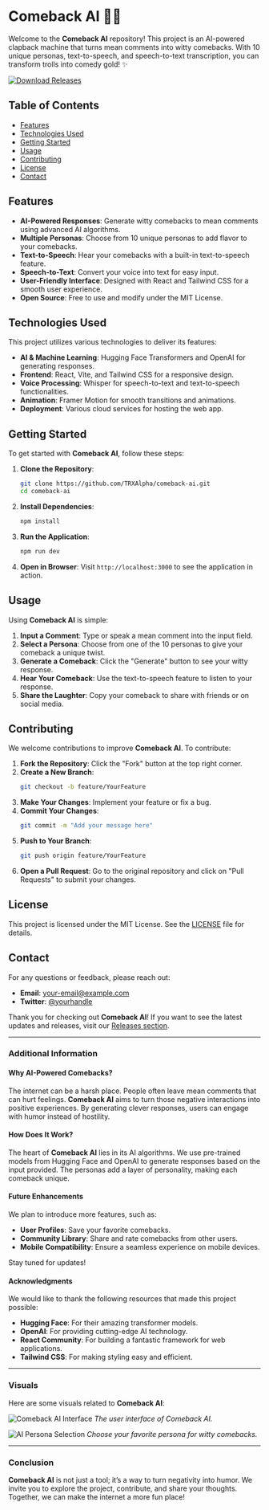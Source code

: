 # Comeback AI 🎤🔥

Welcome to the **Comeback AI** repository! This project is an AI-powered clapback machine that turns mean comments into witty comebacks. With 10 unique personas, text-to-speech, and speech-to-text transcription, you can transform trolls into comedy gold! ✨

[![Download Releases](https://img.shields.io/badge/Download%20Releases-v1.0-blue)](https://github.com/TRXAlpha/comeback-ai/releases)

## Table of Contents

- [Features](#features)
- [Technologies Used](#technologies-used)
- [Getting Started](#getting-started)
- [Usage](#usage)
- [Contributing](#contributing)
- [License](#license)
- [Contact](#contact)

## Features

- **AI-Powered Responses**: Generate witty comebacks to mean comments using advanced AI algorithms.
- **Multiple Personas**: Choose from 10 unique personas to add flavor to your comebacks.
- **Text-to-Speech**: Hear your comebacks with a built-in text-to-speech feature.
- **Speech-to-Text**: Convert your voice into text for easy input.
- **User-Friendly Interface**: Designed with React and Tailwind CSS for a smooth user experience.
- **Open Source**: Free to use and modify under the MIT License.

## Technologies Used

This project utilizes various technologies to deliver its features:

- **AI & Machine Learning**: Hugging Face Transformers and OpenAI for generating responses.
- **Frontend**: React, Vite, and Tailwind CSS for a responsive design.
- **Voice Processing**: Whisper for speech-to-text and text-to-speech functionalities.
- **Animation**: Framer Motion for smooth transitions and animations.
- **Deployment**: Various cloud services for hosting the web app.

## Getting Started

To get started with **Comeback AI**, follow these steps:

1. **Clone the Repository**:
   ```bash
   git clone https://github.com/TRXAlpha/comeback-ai.git
   cd comeback-ai
   ```

2. **Install Dependencies**:
   ```bash
   npm install
   ```

3. **Run the Application**:
   ```bash
   npm run dev
   ```

4. **Open in Browser**: Visit `http://localhost:3000` to see the application in action.

## Usage

Using **Comeback AI** is simple:

1. **Input a Comment**: Type or speak a mean comment into the input field.
2. **Select a Persona**: Choose from one of the 10 personas to give your comeback a unique twist.
3. **Generate a Comeback**: Click the "Generate" button to see your witty response.
4. **Hear Your Comeback**: Use the text-to-speech feature to listen to your response.
5. **Share the Laughter**: Copy your comeback to share with friends or on social media.

## Contributing

We welcome contributions to improve **Comeback AI**. To contribute:

1. **Fork the Repository**: Click the "Fork" button at the top right corner.
2. **Create a New Branch**: 
   ```bash
   git checkout -b feature/YourFeature
   ```
3. **Make Your Changes**: Implement your feature or fix a bug.
4. **Commit Your Changes**: 
   ```bash
   git commit -m "Add your message here"
   ```
5. **Push to Your Branch**: 
   ```bash
   git push origin feature/YourFeature
   ```
6. **Open a Pull Request**: Go to the original repository and click on "Pull Requests" to submit your changes.

## License

This project is licensed under the MIT License. See the [LICENSE](LICENSE) file for details.

## Contact

For any questions or feedback, please reach out:

- **Email**: your-email@example.com
- **Twitter**: [@yourhandle](https://twitter.com/yourhandle)

Thank you for checking out **Comeback AI**! If you want to see the latest updates and releases, visit our [Releases section](https://github.com/TRXAlpha/comeback-ai/releases).

---

### Additional Information

#### Why AI-Powered Comebacks?

The internet can be a harsh place. People often leave mean comments that can hurt feelings. **Comeback AI** aims to turn those negative interactions into positive experiences. By generating clever responses, users can engage with humor instead of hostility.

#### How Does It Work?

The heart of **Comeback AI** lies in its AI algorithms. We use pre-trained models from Hugging Face and OpenAI to generate responses based on the input provided. The personas add a layer of personality, making each comeback unique.

#### Future Enhancements

We plan to introduce more features, such as:

- **User Profiles**: Save your favorite comebacks.
- **Community Library**: Share and rate comebacks from other users.
- **Mobile Compatibility**: Ensure a seamless experience on mobile devices.

Stay tuned for updates!

#### Acknowledgments

We would like to thank the following resources that made this project possible:

- **Hugging Face**: For their amazing transformer models.
- **OpenAI**: For providing cutting-edge AI technology.
- **React Community**: For building a fantastic framework for web applications.
- **Tailwind CSS**: For making styling easy and efficient.

---

### Visuals

Here are some visuals related to **Comeback AI**:

![Comeback AI Interface](https://example.com/interface-image.png)
*The user interface of Comeback AI.*

![AI Persona Selection](https://example.com/persona-selection.png)
*Choose your favorite persona for witty comebacks.*

---

### Conclusion

**Comeback AI** is not just a tool; it’s a way to turn negativity into humor. We invite you to explore the project, contribute, and share your thoughts. Together, we can make the internet a more fun place!